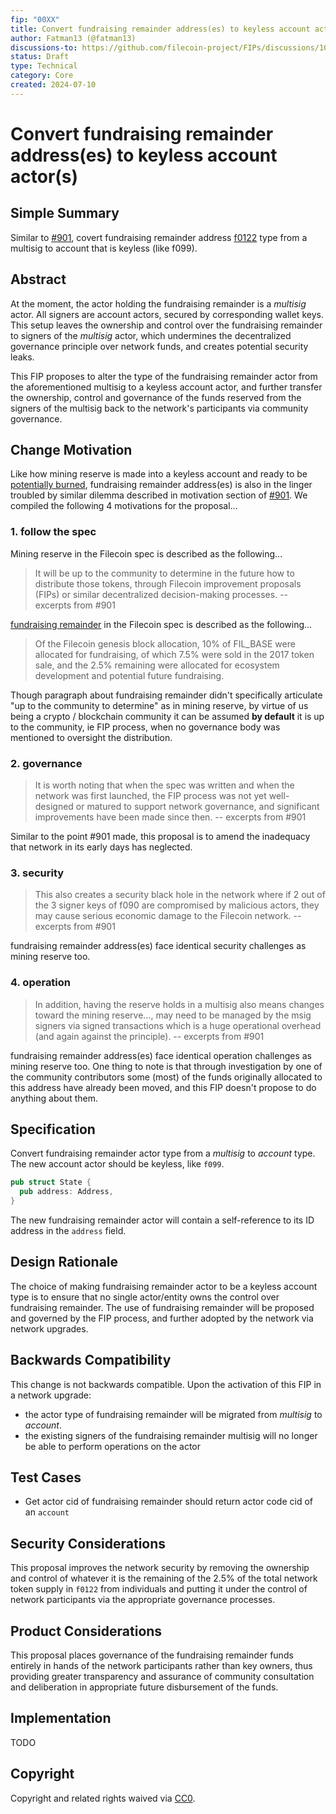 ```yaml
---
fip: "00XX" 
title: Convert fundraising remainder address(es) to keyless account actor(s) 
author: Fatman13 (@fatman13)
discussions-to: https://github.com/filecoin-project/FIPs/discussions/1033
status: Draft
type: Technical
category: Core
created: 2024-07-10
---
```


# Convert fundraising remainder address(es) to keyless account actor(s) 

## Simple Summary

Similar to [#901](https://github.com/filecoin-project/FIPs/discussions/901), covert fundraising remainder address [f0122](https://filfox.info/en/address/f0122) type from a multisig to account that is keyless (like f099).


## Abstract

At the moment, the actor holding the fundraising remainder is a _multisig_ actor. All signers are account actors, secured by corresponding wallet keys. This setup leaves the ownership and control over the fundraising remainder to signers of the _multisig_ actor, which undermines the decentralized governance principle over network funds, and creates potential security leaks.

This FIP proposes to alter the type of the fundraising remainder actor from the aforementioned multisig to a keyless account actor, and further transfer the ownership, control and governance of the funds reserved from the signers of the multisig back to the network's participants via community governance.


## Change Motivation

Like how mining reserve is made into a keyless account and ready to be [potentially burned](https://github.com/filecoin-project/FIPs/discussions/1030), fundraising remainder address(es) is also in the linger troubled by similar dilemma described in motivation section of [#901](https://github.com/filecoin-project/FIPs/discussions/901). We compiled the following 4 motivations for the proposal...

### 1. follow the spec

Mining reserve in the Filecoin spec is described as the following...

> It will be up to the community to determine in the future how to distribute those tokens, through Filecoin improvement proposals (FIPs) or similar decentralized decision-making processes.
> -- excerpts from #901

[fundraising remainder](https://spec.filecoin.io/#section-systems.filecoin_token.token_allocation) in the Filecoin spec is described as the following...

> Of the Filecoin genesis block allocation, 10% of FIL_BASE were allocated for fundraising, of which 7.5% were sold in the 2017 token sale, and the 2.5% remaining were allocated for ecosystem development and potential future fundraising.

Though paragraph about fundraising remainder didn't specifically articulate "up to the community to determine" as in mining reserve, by virtue of us being a crypto / blockchain community it can be assumed **by default** it is up to the community, ie FIP process, when no governance body was mentioned to oversight the distribution.

### 2. governance

> It is worth noting that when the spec was written and when the network was first launched, the FIP process was not yet well-designed or matured to support network governance, and significant improvements have been made since then. 
> -- excerpts from #901

Similar to the point #901 made, this proposal is to amend the inadequacy that network in its early days has neglected. 

### 3. security

> This also creates a security black hole in the network where if 2 out of the 3 signer keys of f090 are compromised by malicious actors, they may cause serious economic damage to the Filecoin network. 
> -- excerpts from #901

fundraising remainder address(es) face identical security challenges as mining reserve too.

### 4. operation

> In addition, having the reserve holds in a multisig also means changes toward the mining reserve..., may need to be managed by the msig signers via signed transactions which is a huge operational overhead (and again against the principle).
> -- excerpts from #901

fundraising remainder address(es) face identical operation challenges as mining reserve too. One thing to note is that through investigation by one of the community contributors some (most) of the funds originally allocated to this address have already been moved, and this FIP doesn't propose to do anything about them. 

## Specification

Convert fundraising remainder actor type from a _multisig_ to _account_ type. The new account actor should be keyless, like `f099`.

```rust
pub struct State {
  pub address: Address,
}
```

The new fundraising remainder actor will contain a self-reference to its ID address in the `address` field.

## Design Rationale

The choice of making fundraising remainder actor to be a keyless account type is to ensure that no single actor/entity owns the control over fundraising remainder. The use of fundraising remainder will be proposed and governed by the FIP process, and further adopted by the network via network upgrades. 

## Backwards Compatibility

This change is not backwards compatible. Upon the activation of this FIP in a network upgrade:
- the actor type of fundraising remainder will be migrated from _multisig_ to _account_.
- the existing signers of the fundraising remainder multisig will no longer be able to perform operations on the actor

## Test Cases

- Get actor cid of fundraising remainder should return actor code cid of an `account`

## Security Considerations

This proposal improves the network security by removing the ownership and control of whatever it is the remaining of the 2.5% of the total network token supply in `f0122` from individuals and putting it under the control of network participants via the appropriate governance processes.


## Product Considerations

This proposal places governance of the fundraising remainder funds entirely in hands of the network participants rather than key owners, thus providing greater transparency and assurance of community consultation and deliberation in appropriate future disbursement of the funds.

## Implementation

TODO 

## Copyright
Copyright and related rights waived via [CC0](https://creativecommons.org/publicdomain/zero/1.0/).
